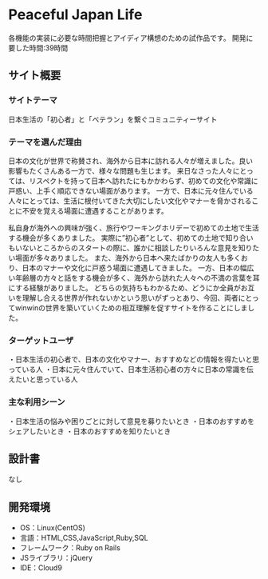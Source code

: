 # Peaceful Japan Life

各機能の実装に必要な時間把握とアイディア構想のための試作品です。
開発に要した時間:39時間
​
## サイト概要
### サイトテーマ
日本生活の「初心者」と「ベテラン」を繋ぐコミュニティーサイト
​
### テーマを選んだ理由
日本の文化が世界で称賛され、海外から日本に訪れる人々が増えました。良い影響もたくさんある一方で、様々な問題も生じます。
来日なさった人々にとっては、リスペクトを持って日本へ訪れたにもかかわらず、初めての文化や常識に戸惑い、上手く順応できない場面があります。
一方で、日本に元々住んでいる人々にとっては、生活に根付いてきた大切にしたい文化やマナーを脅かされることに不安を覚える場面に遭遇することがあります。

私自身が海外への興味が強く、旅行やワーキングホリデーで初めての土地で生活する機会が多くありました。
実際に”初心者”として、初めての土地で知り合いもいないところからのスタートの際に、誰かに相談したりいろんな意見を知りたい場面が多々ありました。
また、海外から日本へ来たばかりの友人も多くおり、日本のマナーや文化に戸惑う場面に遭遇してきました。
一方、日本の幅広い年齢層の方々と話をする機会が多く、海外から訪れた人々への不満の言葉を耳にする経験がありました。
どちらの気持ちもわかるため、どうにか全員がお互いを理解し合える世界が作れないかという思いがずっとあり、今回、両者にとってwinwinの世界を築いていくための相互理解を促すサイトを作ることにしました。
​
### ターゲットユーザ
・日本生活の初心者で、日本の文化やマナー、おすすめなどの情報を得たいと思っている人
・日本に元々住んでいて、日本生活初心者の方々に日本の常識を伝えたいと思っている人
​
### 主な利用シーン
・日本生活の悩みや困りごとに対して意見を募りたいとき
・日本のおすすめをシェアしたいとき
・日本のおすすめを知りたいとき
​
## 設計書
なし
​
## 開発環境
- OS：Linux(CentOS)
- 言語：HTML,CSS,JavaScript,Ruby,SQL
- フレームワーク：Ruby on Rails
- JSライブラリ：jQuery
- IDE：Cloud9
​
###





